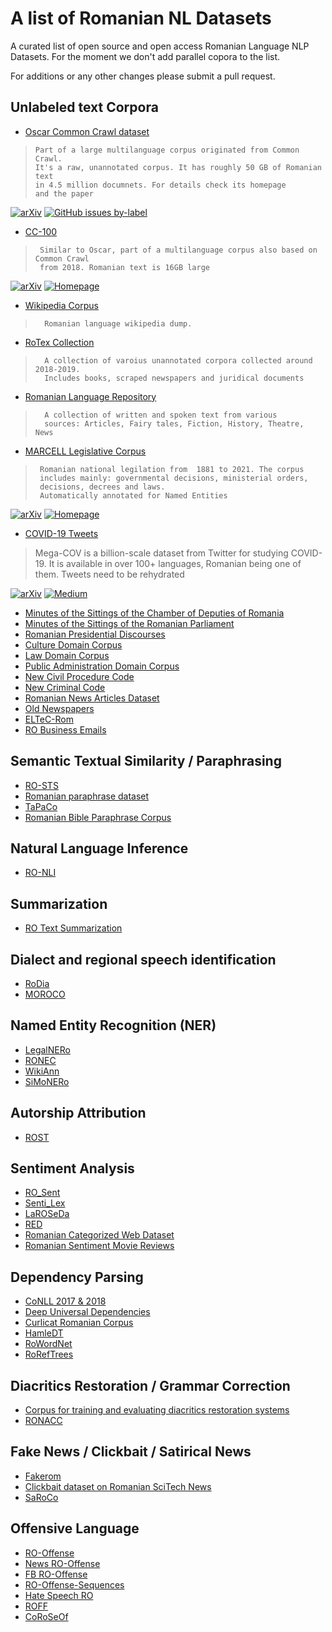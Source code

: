 # A list of Romanian NL Datasets
A curated list of open source and open access Romanian Language NLP Datasets.
For the moment we don't add parallel copora to the list.

For additions or any other changes please submit a pull request.

## Unlabeled text Corpora

* [Oscar Common Crawl dataset](https://huggingface.co/datasets/oscar-corpus/OSCAR-2201)
>     Part of a large multilanguage corpus originated from Common Crawl.
>     It's a raw, unannotated corpus. It has roughly 50 GB of Romanian text
>     in 4.5 million documnets. For details check its homepage 
>     and the paper
 
[![arXiv](https://img.shields.io/badge/arXiv-2004.06165-f9f107.svg)](https://arxiv.org/abs/2004.06165)
[![GitHub issues by-label](https://img.shields.io/badge/oscar%20homepage-6ca1f0)](https://oscar-project.org/)

* [CC-100](https://data.statmt.org/cc-100/)
>      Similar to Oscar, part of a multilanguage corpus also based on Common Crawl
>      from 2018. Romanian text is 16GB large

[![arXiv](https://img.shields.io/badge/arXiv-1911.00359-f9f107.svg)](https://arxiv.org/abs/1911.00359)
[![Homepage](https://img.shields.io/badge/cc-100%20homepage-6ca1f0)](https://data.statmt.org/cc-100/)

* [Wikipedia Corpus](https://dumps.wikimedia.org/rowiki/)
>       Romanian language wikipedia dump. 
  
* [RoTex Collection](https://github.com/aleris/ReadME-RoTex-Corpus-Builder)
>       A collection of varoius unannotated corpora collected around 2018-2019.
>       Includes books, scraped newspapers and juridical documents  
> 
* [Romanian Language Repository](https://github.com/lmidriganciochina/romaniancorpus)
>       A collection of written and spoken text from various
>       sources: Articles, Fairy tales, Fiction, History, Theatre, News
 
* [MARCELL Legislative Corpus](https://elrc-share.eu/repository/browse/marcell-romanian-legislative-subcorpus-v2/2da548428b9d11eb9c1a00155d026706ce94a6b59ffc4b0e9fb5cd9cebe6889e/)
>      Romanian national legilation from  1881 to 2021. The corpus
>      includes mainly: governmental decisions, ministerial orders,
>      decisions, decrees and laws.
>      Automatically annotated for Named Entities

[![arXiv](https://img.shields.io/badge/ACL%20Anthology-ed1c24.svg)](http://www.lrec-conf.org/proceedings/lrec2020/pdf/2020.lrec-1.464.pdf)
[![Homepage](https://img.shields.io/badge/marcell%20homepage-6ca1f0)](https://marcell-project.eu/)

* [COVID-19 Tweets](https://github.com/UBC-NLP/megacov)
>    Mega-COV is a billion-scale dataset from Twitter for studying COVID-19. It is
>    available in over 100+ languages, Romanian being one of them. Tweets need
>    to be rehydrated

[![arXiv](https://img.shields.io/badge/arXiv-2005.06012-f9f107.svg)](https://arxiv.org/abs/2005.06012)
[![Medium](https://img.shields.io/badge/Medium-12100E?style=for-the-badge&logo=medium&logoColor=white)](https://mumageed.medium.com/billion-scale-investigation-of-covid-19-impact-on-human-communication-in-104-languages-874b5a37beac)


  
* [Minutes of the Sittings of the Chamber of Deputies of Romania](https://elrc-share.eu/repository/browse/monolingual-corpus-from-minutes-of-the-sittings-of-the-chamber-of-deputies-of-romania-2016-2018-processed/759806e22e1311e9a4d400155d02670657928f90efa64c9dab1b177c2186bf6c/)
* [Minutes of the Sittings of the Romanian Parliament](https://elrc-share.eu/repository/browse/romanian-parliament-transcripts-1996-2018-processed/779b85aee4de11e9913100155d026706ac0a5e38c6824010a537363b37b6bd0f/)
* [Romanian Presidential Discourses](https://github.com/grrrrah/RomanianPresidentialDiscourses)
* [Culture Domain Corpus](https://elrc-share.eu/repository/browse/monolingual-romanian-corpus-in-the-culture-domain-processed/a1d6c98e1d5911e9b7d400155d026706fd71a90bf1df4bacb3f174edccb6e9b9/)
* [Law Domain Corpus](https://elrc-share.eu/repository/browse/monolingual-romanian-corpus-in-the-law-domain/ee9f6b0289f611e6bfe700155d0205029e7b188412ab4e56bf6fd1d7d9e8b033/)
* [Public Administration Domain Corpus](https://elrc-share.eu/repository/browse/monolingual-romanian-corpus-in-the-public-administration-domain-processed/32b0c234327311e8b7d400155d026706afa147904c554dd1bad4764bd4a7aaed/)
* [New Civil Procedure Code](https://elrc-share.eu/repository/browse/romanian-new-civil-procedure-code-processed/e4d8e13046ff11e8b7d400155d026706010657f248274e6286aeb6488d8a2ee6/)
* [New Criminal Code](https://elrc-share.eu/repository/browse/noul-cod-penal/100b7e38d25111ea913100155d0267066e48d760d0d24b39a4900b2b09864a02/)
* [Romanian News Articles Dataset](https://github.com/mhakan20/RomanianNewsArticlesDataset)
* [Old Newspapers](https://www.kaggle.com/datasets/alvations/old-newspapers)
* [ELTeC-Rom](https://github.com/COST-ELTeC/ELTeC-rom)
* [RO Business Emails](https://huggingface.co/datasets/readerbench/ro-business-emails)


## Semantic Textual Similarity / Paraphrasing

* [RO-STS](https://huggingface.co/datasets/ro_sts)
* [Romanian paraphrase dataset](https://huggingface.co/datasets/BlackKakapo/paraphrase-ro)
* [TaPaCo](https://zenodo.org/record/3707949)
* [Romanian Bible Paraphrase Corpus](https://huggingface.co/datasets/andyP/ro-paraphrase-bible)

## Natural Language Inference

* [RO-NLI](https://github.com/dumitrescustefan/RO-NLI)

## Summarization
* [RO Text Summarization](https://huggingface.co/datasets/readerbench/ro-text-summarization)

## Dialect and regional speech identification
* [RoDia](https://github.com/codrut2/RoDia)
* [MOROCO](https://github.com/butnaruandrei/MOROCO)
    
## Named Entity Recognition (NER)

* [LegalNERo](https://huggingface.co/datasets/joelito/legalnero)
* [RONEC](https://huggingface.co/datasets/ronec)
* [WikiAnn](https://huggingface.co/datasets/wikiann)
* [SiMoNERo](https://github.com/UniversalDependencies/UD_Romanian-SiMoNERo)

## Autorship Attribution

* [ROST](https://www.kaggle.com/datasets/sandamariaavram/rost-romanian-stories-and-other-texts)


## Sentiment Analysis

* [RO_Sent](https://huggingface.co/datasets/ro_sent)
* [Senti_Lex](https://huggingface.co/datasets/senti_lex)
* [LaROSeDa](https://huggingface.co/datasets/laroseda)
* [RED](https://github.com/Alegzandra/RED-Romanian-Emotions-Dataset)
* [Romanian Categorized Web Dataset](https://github.com/bogsio/RomanianCategorizedWebDataset)
* [Romanian Sentiment Movie Reviews](https://www.kaggle.com/datasets/gringoandy/romanian-sentiment-movie-reviews)


## Dependency Parsing

* [CoNLL 2017 & 2018](https://www.conll.org/previous-tasks)
* [Deep Universal Dependencies](https://lindat.mff.cuni.cz/repository/xmlui/handle/11234/1-3720)
* [Curlicat Romanian Corpus](https://elrc-share.eu/repository/browse/curlicat-romanian-corpus/8b6c8dca58ea11ed9c1a00155d026706fb03ef8b4c1847cfbe9cea869a82731e/)
* [HamleDT](https://lindat.mff.cuni.cz/repository/xmlui/handle/11234/1-1508)
* [RoWordNet](https://github.com/dumitrescustefan/RoWordNet)
* [RoRefTrees](https://github.com/UniversalDependencies/UD_Romanian-RRT)

## Diacritics Restoration / Grammar Correction

* [Corpus for training and evaluating diacritics restoration systems](https://lindat.mff.cuni.cz/repository/xmlui/handle/11234/1-2607)
* [RONACC](https://nextcloud.readerbench.com/index.php/s/9pwymesT5sycxoM)

## Fake News / Clickbait / Satirical News

* [Fakerom](https://www.tagtog.com/fakerom/fakerom)
* [Clickbait dataset on Romanian SciTech News](https://github.com/ralucaginga/ClickbaitSciTechRO)
* [SaRoCo](https://github.com/MihaelaGaman/SaRoCo)

## Offensive Language

* [RO-Offense](https://huggingface.co/datasets/readerbench/ro-offense)
* [News RO-Offense](https://huggingface.co/datasets/readerbench/news-ro-offense)
* [FB RO-Offense](https://huggingface.co/datasets/readerbench/ro-fb-offense)
* [RO-Offense-Sequences](https://huggingface.co/datasets/readerbench/ro-offense-sequences)
* [Hate Speech RO](https://github.com/andra-pumnea/hate-speech-ro)
* [ROFF](https://github.com/guzimanis/ROFF)
* [CoRoSeOf](https://github.com/DianaHoefels/CoRoSeOf)


